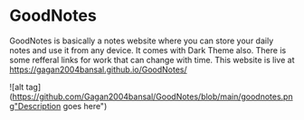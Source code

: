 # GoodNotes
GoodNotes is basically a notes website where you can store your daily notes and use it from any device. It comes with Dark Theme also. There is some refferal links for work that can change with time.
This website is live at https://gagan2004bansal.github.io/GoodNotes/

![alt tag](https://github.com/Gagan2004bansal/GoodNotes/blob/main/goodnotes.png"Description goes here")
